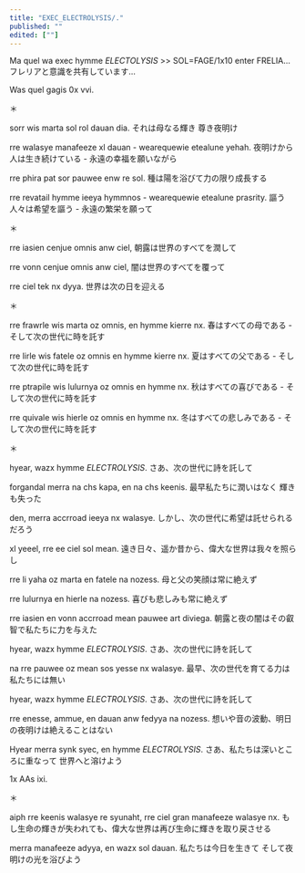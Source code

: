 ```yaml
---
title: "EXEC_ELECTROLYSIS/."
published: ""
edited: [""]
---
```


Ma quel wa exec hymme *ELECTOLYSIS* >> SOL=FAGE/1x10 enter FRELIA…
フレリアと意識を共有しています…

Was quel gagis 0x vvi.

＊

sorr wis marta sol rol dauan dia.
それは母なる輝き 尊き夜明け

rre walasye manafeeze xl dauan - wearequewie etealune yehah.
夜明けから人は生き続けている - 永遠の幸福を願いながら

rre phira pat sor pauwee enw re sol.
種は陽を浴びて力の限り成長する

rre revatail hymme ieeya hymmnos - wearequewie etealune prasrity.
謳う人々は希望を謳う - 永遠の繁栄を願って

＊

rre iasien cenjue omnis anw ciel,
朝露は世界のすべてを潤して

rre vonn cenjue omnis anw ciel,
闇は世界のすべてを覆って

rre ciel tek nx dyya.
世界は次の日を迎える

＊

rre frawrle wis marta oz omnis, en hymme kierre nx.
春はすべての母である - そして次の世代に時を託す

rre lirle wis fatele oz omnis en hymme kierre nx.
夏はすべての父である - そして次の世代に時を託す

rre ptrapile wis lulurnya oz omnis en hymme nx.
秋はすべての喜びである - そして次の世代に時を託す

rre quivale wis hierle oz omnis en hymme nx.
冬はすべての悲しみである - そして次の世代に時を託す

＊

hyear, wazx hymme *ELECTROLYSIS*.
さあ、次の世代に詩を託して

forgandal merra na chs kapa, en na chs keenis.
最早私たちに潤いはなく 輝きも失った

den, merra accrroad ieeya nx walasye.
しかし、次の世代に希望は託せられるだろう

xl yeeel, rre ee ciel sol mean.
遠き日々、遥か昔から、偉大な世界は我々を照らし

rre li yaha oz marta en fatele na nozess.
母と父の笑顔は常に絶えず

rre lulurnya en hierle na nozess.
喜びも悲しみも常に絶えず

rre iasien en vonn accrroad mean pauwee art diviega.
朝露と夜の闇はその叡智で私たちに力を与えた

hyear, wazx hymme *ELECTROLYSIS*.
さあ、次の世代に詩を託して

na rre pauwee oz mean sos yesse nx walasye.
最早、次の世代を育てる力は私たちには無い

hyear, wazx hymme *ELECTROLYSIS*.
さあ、次の世代に詩を託して

rre enesse, ammue, en dauan anw fedyya na nozess.
想いや音の波動、明日の夜明けは絶えることはない

Hyear merra synk syec, en hymme *ELECTROLYSIS*.
さあ、私たちは深いところに重なって 世界へと溶けよう

1x AAs ixi.

＊

aiph rre keenis walasye re syunaht, rre ciel gran manafeeze walasye nx.
もし生命の輝きが失われても、偉大な世界は再び生命に輝きを取り戻させる

merra manafeeze adyya, en wazx sol dauan.
私たちは今日を生きて そして夜明けの光を浴びよう

